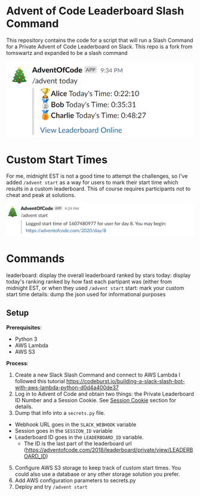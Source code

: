 # Advent of Code Leaderboard Slash Command 

This repository contains the code for a script that will run a Slash Command for a Private Advent of Code Leaderboard on Slack. This repo is a fork from tomswartz and expanded to be a slash command

![Example](AdventBoard.png)

# Custom Start Times

For me, midnight EST is not a good time to attempt the challenges, so I've added `/advent start` as a way for users to mark their start time which results in a custom leaderboard. This of course requires participants not to cheat and peak at solutions. 

![Example](AdventStart.png)


# Commands
leaderboard: display the overall leaderboard ranked by stars
today: display today's ranking ranked by how fast each partipant was (either from midnight EST, or when they used `/advent start`
start: mark your custom start time
details: dump the json used for informational purposes


## Setup
**Prerequisites**:
- Python 3
- AWS Lambda
- AWS S3


**Process**:

1. Create a new Slack Slash Command and connect to AWS Lambda I followed this tutorial https://codeburst.io/building-a-slack-slash-bot-with-aws-lambda-python-d0d4a400de37
2. Log in to Advent of Code and obtain two things: the Private Leaderboard ID Number and a Session Cookie.
See [Session Cookie](#getting-a-session-cookie) section for details.
3. Dump that info into a `secrets.py` file.
  - Webhook URL goes in the `SLACK_WEBHOOK` variable
  - Session goes in the `SESSION_ID` variable
  - Leaderboard ID goes in the `LEADERBOARD_ID` variable.
    - The ID is the last part of the leaderboard url (https://adventofcode.com/2018/leaderboard/private/view/LEADERBOARD_ID)
5. Configure AWS S3 storage to keep track of custom start times. You could also use a database or any other storage solution you prefer.
6. Add AWS configuration parameters to secrets.py
7. Deploy and try `/advent start`
